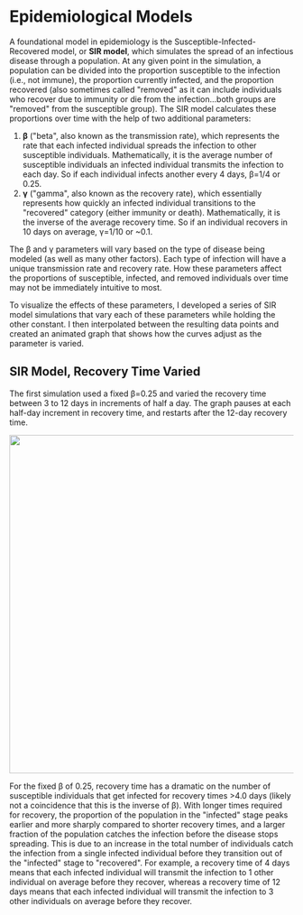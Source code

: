 # Epidemiological Models
A foundational model in epidemiology is the Susceptible-Infected-Recovered model, or **SIR model**, which simulates the spread of an infectious disease through a population. At any given point in the simulation, a population can be divided into the proportion susceptible to the infection (i.e., not immune), the proportion currently infected, and the proportion recovered (also sometimes called "removed" as it can include individuals who recover due to immunity or die from the infection...both groups are "removed" from the susceptible group).
The SIR model calculates these proportions over time with the help of two additional parameters: 
1) **β** ("beta", also known as the transmission rate), which represents the rate that each infected individual spreads the infection to other susceptible individuals. Mathematically, it is the average number of susceptible individuals an infected individual transmits the infection to each day. So if each individual infects another every 4 days, β=1/4 or 0.25.
2) **γ** ("gamma", also known as the recovery rate), which essentially represents how quickly an infected individual transitions to the "recovered" category (either immunity or death). Mathematically, it is the inverse of the average recovery time. So if an individual recovers in 10 days on average, γ=1/10 or ~0.1.

The β and γ parameters will vary based on the type of disease being modeled (as well as many other factors). Each type of infection will have a unique transmission rate and recovery rate. How these parameters affect the proportions of susceptible, infected, and removed individuals over time may not be immediately intuitive to most.

To visualize the effects of these parameters, I developed a series of SIR model simulations that vary each of these parameters while holding the other constant. I then interpolated between the resulting data points and created an animated graph that shows how the curves adjust as the parameter is varied.

## SIR Model, Recovery Time Varied
The first simulation used a fixed β=0.25 and varied the recovery time between 3 to 12 days in increments of half a day. The graph pauses at each half-day increment in recovery time, and restarts after the 12-day recovery time.

<img src="media/SIRmodel_RecoveryTimeVaried.gif" width="600" height="600"/>

For the fixed β of 0.25, recovery time has a dramatic on the number of susceptible individuals that get infected for recovery times >4.0 days (likely not a coincidence that this is the inverse of β). With longer times required for recovery, the proportion of the population in the "infected" stage peaks earlier and more sharply compared to shorter recovery times, and a larger fraction of the population catches the infection before the disease stops spreading. This is due to an increase in the total number of individuals catch the infection from a single infected individual before they transition out of the "infected" stage to "recovered". For example, a recovery time of 4 days means that each infected individual will transmit the infection to 1 other individual on average before they recover, whereas a recovery time of 12 days means that each infected individual will transmit the infection to 3 other individuals on average before they recover.
